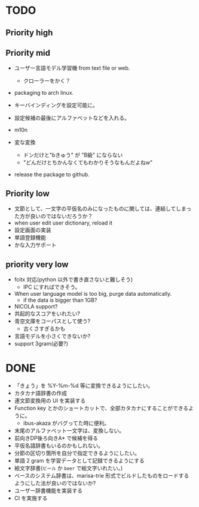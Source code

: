 # TODO

## Priority high


## Priority mid

- ユーザー言語モデル学習機 from text file or web.
  - クローラーをかく？
- packaging to arch linux.
- キーバインディングを設定可能に。
- 設定候補の最後にアルファベットなどを入れる。
- m10n

- 変な変換
  - ドンだけと"bきゅう" が "B級" にならない
  - "どんだけとちかんなくてもわかりそうなもんだよねw"

- release the package to github.

## Priority low

- 文節として、一文字の平仮名のみになったものに関しては、連結してしまった方が良いのではないだろうか？
- when user edit user dictionary, reload it
- 設定画面の実装
- 単語登録機能
- かな入力サポート

## priority very low

- fcitx 対応(python 以外で書き直さないと難しそう)
  - IPC にすればできそう。
- When user language model is too big, purge data automatically.
  - if the data is bigger than 1GB?
- NICOLA support?
- 共起的なスコアをいれたい?
- 青空文庫をコーパスとして使う?
  - 古くさすぎるかも
- 言語モデルを小さくできないか?
- support 3gram(必要?)

# DONE

- 「きょう」を %Y-%m-%d 等に変換できるようにしたい。
- カタカナ語辞書の作成
- 連文節変換用の UI を実装する
- Function key とかのショートカットで、全部カタカナにすることができるように。
  - ibus-akaza がバグってた時に便利。
- 末尾のアルファベット一文字は、変換しない。
- 前向きDP後ろ向きA* で候補を得る
- 平仮名語辞書もいるのかもしれない。
- 分節の区切り箇所を自分で指定できるようにしたい。
- 単語 2 gram を学習データとして記録できるようにする
- 絵文字辞書(`ビール` か `beer` で絵文字いれたい。)
- ベースのシステム辞書は、marisa-trie 形式でビルドしたものをロードするようにした法が良いのではないか?
- ユーザー辞書機能を実装する
- CI を実施する
